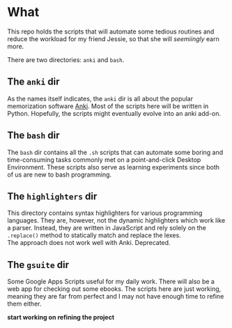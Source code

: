 # What
This repo holds the scripts that will automate some tedious routines and reduce the workload for my friend Jessie, so that she will _seemiingly_ earn more. 

There are two directories: `anki` and `bash`. 

## The `anki` dir 
As the names itself indicates, the `anki` dir is all about the popular memorization software [Anki](https://apps.ankiweb.net/). Most of the scripts here will be written in Python. Hopefully, the scripts might eventually evolve into an anki add-on. 

## The `bash` dir
The `bash` dir contains all the `.sh` scripts that can automate some boring and time-consuming tasks commonly met on a point-and-click Desktop Environment. These scripts also serve as learning experiments since both of us are new to bash programming.  

## The `highlighters` dir
This directory contains syntax highlighters for various programming languages. They are, however, not the dynamic highlighters which work like a parser. Instead, they are written in JavaScript and rely solely on the `.replace()` method to statically match and replace the lexes.  
The approach does not work well with Anki. Deprecated.

## The `gsuite` dir
Some Google Apps Scripts useful for my daily work.
There will also be a web app for checking out some ebooks.
The scripts here are just working, meaning they are far from perfect and I may
not have enough time to refine them either.

**start working on refining the project**
